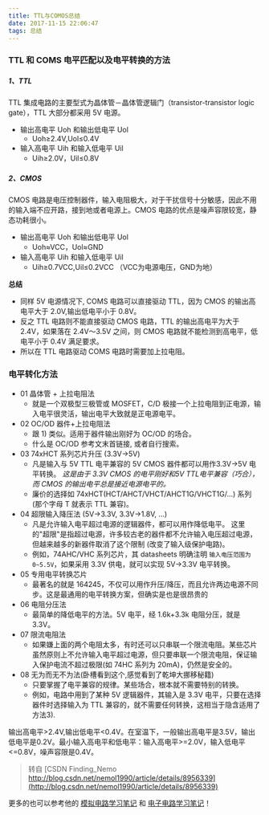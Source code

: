```yaml
---
title: TTL与COMOS总结
date: 2017-11-15 22:06:47
tags: 总结
---
```


### TTL 和 COMS 电平匹配以及电平转换的方法
##### 1、TTL
TTL 集成电路的主要型式为晶体管－晶体管逻辑门（transistor-transistor logic gate），TTL 大部分都采用 5V 电源。

* 输出高电平 Uoh 和输出低电平 Uol
	* Uoh≥2.4V,Uol≤0.4V
* 输入高电平 Uih 和输入低电平 Uil
	* Uih≥2.0V，Uil≤0.8V

##### 2、CMOS
CMOS 电路是电压控制器件，输入电阻极大，对于干扰信号十分敏感，因此不用的输入端不应开路，接到地或者电源上。CMOS 电路的优点是噪声容限较宽，静态功耗很小。

* 输出高电平 Uoh 和输出低电平 Uol 
	* Uoh≈VCC，Uol≈GND
* 输入高电平 Uih 和输入低电平 Uil
	* Uih≥0.7VCC,Uil≤0.2VCC （VCC为电源电压，GND为地）

**总结**

* 同样 5V 电源情况下, COMS 电路可以直接驱动 TTL，因为 CMOS 的输出高电平大于 2.0V,输出低电平小于 0.8V。
* 反之 TTL 电路则不能直接驱动 CMOS 电路，TTL 的输出高电平为大于2.4V，如果落在 2.4V～3.5V 之间，则 CMOS 电路就不能检测到高电平，低电平小于 0.4V 满足要求。
* 所以在 TTL 电路驱动 COMS 电路时需要加上拉电阻。


### 电平转化方法

* 01 晶体管 + 上拉电阻法
	* 就是一个双极型三极管或 MOSFET，C/D 极接一个上拉电阻到正电源，输入电平很灵活，输出电平大致就是正电源电平。
* 02 OC/OD 器件+上拉电阻法 
	* 跟 1) 类似。适用于器件输出刚好为 OC/OD 的场合。
	* 什么是 OC/OD 参考文末首链接, 或者自行搜索。
* 03 74xHCT 系列芯片升压 (3.3V→5V)  
	* 凡是输入与 5V TTL 电平兼容的 5V CMOS 器件都可以用作3.3V→5V 电平转换。 *这是由于 3.3V CMOS 的电平刚好和5V TTL电平兼容（巧合），而 CMOS 的输出电平总是接近电源电平的。* 
	* 廉价的选择如 74xHCT(HCT/AHCT/VHCT/AHCT1G/VHCT1G/...) 系列 (那个字母 T 就表示 TTL 兼容)。 
* 04 超限输入降压法 (5V→3.3V, 3.3V→1.8V, ...) 
	* 凡是允许输入电平超过电源的逻辑器件，都可以用作降低电平。 
这里的"超限"是指超过电源，许多较古老的器件都不允许输入电压超过电源，但越来越多的新器件取消了这个限制 (改变了输入级保护电路)。 
	* 例如，74AHC/VHC 系列芯片，其 datasheets 明确注明 `输入电压范围为0~5.5V`，如果采用 3.3V 供电，就可以实现 5V→3.3V 电平转换。 
* 05 专用电平转换芯片 
	* 最著名的就是 164245，不仅可以用作升压/降压，而且允许两边电源不同步。这是最通用的电平转换方案，但确实是也是很昂贵的 
* 06 电阻分压法 
	*  最简单的降低电平的方法。5V 电平，经 1.6k+3.3k 电阻分压，就是 3.3V。
* 07 限流电阻法 
	* 如果嫌上面的两个电阻太多，有时还可以只串联一个限流电阻。某些芯片虽然原则上不允许输入电平超过电源，但只要串联一个限流电阻，保证输入保护电流不超过极限(如 74HC 系列为 20mA)，仍然是安全的。
* 08 无为而无不为法(卧槽看到这个,感觉看到了乾坤大挪移秘籍)
	* 只要掌握了电平兼容的规律。某些场合，根本就不需要特别的转换。
	* 例如，电路中用到了某种 5V 逻辑器件，其输入是 3.3V 电平，只要在选择器件时选择输入为 TTL 兼容的，就不需要任何转换，这相当于隐含适用了方法3).
	
输出高电平>2.4V,输出低电平<0.4V。在室温下，一般输出高电平是3.5V，输出低电平是0.2V。最小输入高电平和低电平：输入高电平>=2.0V，输入低电平<=0.8V，噪声容限是0.4V。
> 转自 [CSDN Finding_Nemo http://blog.csdn.net/nemol1990/article/details/8956339](http://blog.csdn.net/nemol1990/article/details/8956339)

更多的也可以参考他的 [模拟电路学习笔记](http://blog.csdn.net/nemol1990/article/details/8956039) 和 [电子电路学习笔记](http://blog.csdn.net/nemol1990/article/details/8956022)！